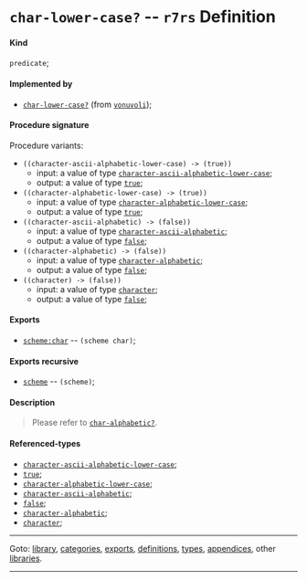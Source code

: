 

<a id='definition__r7rs__char-lower-case_3f'></a>

# `char-lower-case?` -- `r7rs` Definition


<a id='definition__r7rs__char-lower-case_3f__kind'></a>

#### Kind

`predicate`;


<a id='definition__r7rs__char-lower-case_3f__implemented-by'></a>

#### Implemented by

 * [`char-lower-case?`](../../vonuvoli/definitions/char-lower-case_3f.md#definition__vonuvoli__char-lower-case_3f) (from [`vonuvoli`](../../vonuvoli/_index.md#library__vonuvoli));


<a id='definition__r7rs__char-lower-case_3f__procedure-signature'></a>

#### Procedure signature

Procedure variants:
 * `((character-ascii-alphabetic-lower-case) -> (true))`
   * input: a value of type [`character-ascii-alphabetic-lower-case`](../../r7rs/types/character-ascii-alphabetic-lower-case.md#type__r7rs__character-ascii-alphabetic-lower-case);
   * output: a value of type [`true`](../../r7rs/types/true.md#type__r7rs__true);
 * `((character-alphabetic-lower-case) -> (true))`
   * input: a value of type [`character-alphabetic-lower-case`](../../r7rs/types/character-alphabetic-lower-case.md#type__r7rs__character-alphabetic-lower-case);
   * output: a value of type [`true`](../../r7rs/types/true.md#type__r7rs__true);
 * `((character-ascii-alphabetic) -> (false))`
   * input: a value of type [`character-ascii-alphabetic`](../../r7rs/types/character-ascii-alphabetic.md#type__r7rs__character-ascii-alphabetic);
   * output: a value of type [`false`](../../r7rs/types/false.md#type__r7rs__false);
 * `((character-alphabetic) -> (false))`
   * input: a value of type [`character-alphabetic`](../../r7rs/types/character-alphabetic.md#type__r7rs__character-alphabetic);
   * output: a value of type [`false`](../../r7rs/types/false.md#type__r7rs__false);
 * `((character) -> (false))`
   * input: a value of type [`character`](../../r7rs/types/character.md#type__r7rs__character);
   * output: a value of type [`false`](../../r7rs/types/false.md#type__r7rs__false);


<a id='definition__r7rs__char-lower-case_3f__exports'></a>

#### Exports

 * [`scheme:char`](../../r7rs/exports/scheme_3a_char.md#export__r7rs__scheme_3a_char) -- `(scheme char)`;


<a id='definition__r7rs__char-lower-case_3f__exports-recursive'></a>

#### Exports recursive

 * [`scheme`](../../r7rs/exports/scheme.md#export__r7rs__scheme) -- `(scheme)`;


<a id='definition__r7rs__char-lower-case_3f__description'></a>

#### Description

> Please refer to [`char-alphabetic?`](../../r7rs/definitions/char-alphabetic_3f.md#definition__r7rs__char-alphabetic_3f).


<a id='definition__r7rs__char-lower-case_3f__referenced-types'></a>

#### Referenced-types

 * [`character-ascii-alphabetic-lower-case`](../../r7rs/types/character-ascii-alphabetic-lower-case.md#type__r7rs__character-ascii-alphabetic-lower-case);
 * [`true`](../../r7rs/types/true.md#type__r7rs__true);
 * [`character-alphabetic-lower-case`](../../r7rs/types/character-alphabetic-lower-case.md#type__r7rs__character-alphabetic-lower-case);
 * [`character-ascii-alphabetic`](../../r7rs/types/character-ascii-alphabetic.md#type__r7rs__character-ascii-alphabetic);
 * [`false`](../../r7rs/types/false.md#type__r7rs__false);
 * [`character-alphabetic`](../../r7rs/types/character-alphabetic.md#type__r7rs__character-alphabetic);
 * [`character`](../../r7rs/types/character.md#type__r7rs__character);

----

Goto: [library](../../r7rs/_index.md#library__r7rs), [categories](../../r7rs/categories/_index.md#toc__r7rs__categories), [exports](../../r7rs/exports/_index.md#toc__r7rs__exports), [definitions](../../r7rs/definitions/_index.md#toc__r7rs__definitions), [types](../../r7rs/types/_index.md#toc__r7rs__types), [appendices](../../r7rs/appendices/_index.md#toc__r7rs__appendices), other [libraries](../../_libraries.md#toc__libraries).

----

